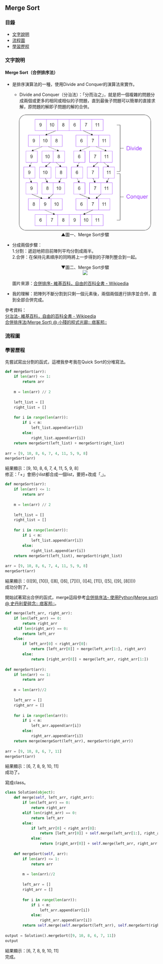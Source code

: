 ## Merge Sort
### 目錄
* [文字說明](#文字說明)
* [流程圖](#流程圖)
* [學習歷程](#學習歷程)
### 文字說明
#### Merge Sort（合併排序法）
* 是排序演算法的一種，使用Divide and Conquer的演算法來實作。
  * Divide and Conquer（分治法）：「分而治之」，就是把一個複雜的問題分成兩個或更多的相同或相似的子問題，直到最後子問題可以簡單的直接求解，原問題的解即子問題的解的合併。
  <br />
  <div align=center><img width="435" height="382.5" src="https://github.com/ChengShaoChi/Learning-Note/blob/master/Image/Merge%20Sort%201.png?raw=true"/></div>    
  <div align=center>▲圖一、Merge Sort步驟</div>
* 分成兩個步驟：    
   1.分割：遞迴地把目前陣列平均分割成兩半。    
   2.合併：在保持元素順序的同時將上一步得到的子陣列整合到一起。    
   <div align=center>▼圖二、Merge Sort步驟</div>    
   <div align=center><img src="https://upload.wikimedia.org/wikipedia/commons/c/cc/Merge-sort-example-300px.gif"/></div>    
   
   圖片來源：[合併排序- 維基百科，自由的百科全書 - Wikipedia](https://zh.wikipedia.org/wiki/%E5%BD%92%E5%B9%B6%E6%8E%92%E5%BA%8F)
* 我的理解：把陣列不斷分割到只剩一個元素後，兩個兩個進行排序並合併，直到全部合併完成。
   
參考資料：    
[分治法- 維基百科，自由的百科全書 - Wikipedia](https://zh.wikipedia.org/wiki/%E5%88%86%E6%B2%BB%E6%B3%95)    
[合併排序法(Merge Sort) @ 小殘的程式光廊:: 痞客邦::](https://emn178.pixnet.net/blog/post/87965707)

### 流程圖
### 學習歷程
先嘗試寫出分割的函式，這裡我參考我在Quick Sort的分堆寫法。
```Python
def mergeSort(arr):
    if len(arr) <= 1:
        return arr
    
    m = len(arr) // 2
    
    left_list = []
    right_list = []
    
    for i in range(len(arr)):
        if i < m:
            left_list.append(arr[i])
        else:
            right_list.append(arr[i])
    return mergeSort(left_list) + mergeSort(right_list)

arr = [9, 10, 8, 6, 7, 4, 11, 5, 9, 8]
mergeSort(arr)
```
結果顯示：[9, 10, 8, 6, 7, 4, 11, 5, 9, 8]    
修正：「+」會把小list都合成一個list，要把+改成「,」。
```Python
def mergeSort(arr):
    if len(arr) <= 1:
        return arr
    
    m = len(arr) // 2
    
    left_list = []
    right_list = []
    
    for i in range(len(arr)):
        if i < m:
            left_list.append(arr[i])
        else:
            right_list.append(arr[i])
    return mergeSort(left_list), mergeSort(right_list)

arr = [9, 10, 8, 6, 7, 4, 11, 5, 9, 8]
mergeSort(arr)
```
結果顯示：((([9], [10]), ([8], ([6], [7]))), (([4], [11]), ([5], ([9], [8]))))    
成功分割了。    

開始試著寫出合併的函式，merge這段參考[合併排序法- 使用Python(Merge sort) @ 史丹利愛碎念:: 痞客邦::](https://newaurora.pixnet.net/blog/post/224658923-%E5%90%88%E4%BD%B5%E6%8E%92%E5%BA%8F%E6%B3%95---%E4%BD%BF%E7%94%A8python)。
```Python
def merge(left_arr, right_arr):
    if len(left_arr) == 0:
        return right_arr
    elif len(right_arr) == 0:
        return left_arr
    else:
        if left_arr[0] < right_arr[0]:
            return [left_arr[0]] + merge(left_arr[1:], right_arr)
        else:
            return [right_arr[0]] + merge(left_arr, right_arr[1:])

def mergeSort(arr):
    if len(arr) <= 1:
        return arr
        
    m = len(arr)//2
    
    left_arr = []
    right_arr = []
    
    for i in range(len(arr)):
        if i < m:
            left_arr.append(arr[i])
        else:
            right_arr.append(arr[i])
    return merge(mergeSort(left_arr), mergeSort(right_arr))

arr = [9, 10, 8, 6, 7, 11]
mergeSort(arr)
```
結果顯示：[6, 7, 8, 9, 10, 11]    
成功了。    

寫成class。
```Python
class Solution(object):
    def merge(self, left_arr, right_arr):
        if len(left_arr) == 0:
            return right_arr
        elif len(right_arr) == 0:
            return left_arr
        else:
            if left_arr[0] < right_arr[0]:
                return [left_arr[0]] + self.merge(left_arr[1:], right_arr)
            else:
                return [right_arr[0]] + self.merge(left_arr, right_arr[1:])
                
    def mergeSort(self, arr):
        if len(arr) <= 1:
            return arr
            
        m = len(arr)//2
        
        left_arr = []
        right_arr = []
        
        for i in range(len(arr)):
            if i < m:
                left_arr.append(arr[i])
            else:
                right_arr.append(arr[i])
        return self.merge(self.mergeSort(left_arr), self.mergeSort(right_arr))
        
output = Solution().mergeSort([9, 10, 8, 6, 7, 11])
output
```
結果顯示：[6, 7, 8, 9, 10, 11]    
完成。
